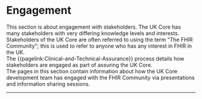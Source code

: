 # Engagement

This section is about engagement with stakeholders. The UK Core has many stakeholders with very differing knowledge levels and interests. Stakeholders of the UK Core are often referred to using the term "The FHIR Community"; this is used to refer to anyone who has any interest in FHIR in the UK.   
The {{pagelink:Clinical-and-Technical-Assurance}} process details how stakeholders are engaged as part of assuring the UK Core.   
The pages in this section contain information about how the UK Core development team has engaged with the FHIR Community via presentations and information sharing sessions. 

---


